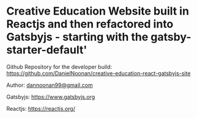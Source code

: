 # Creative Education Website built in Reactjs and then refactored into Gatsbyjs - starting with the gatsby-starter-default'


Github Repository for the developer build:
https://github.com/DanielNoonan/creative-education-react-gatsbyjs-site

Author:
dannoonan99@gmail.com

Gatsbyjs:
https://www.gatsbyjs.org

Reactjs:
https://reactjs.org/
